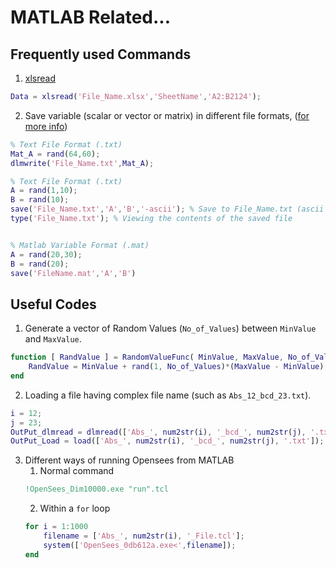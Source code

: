 # MATLAB Related...

## Frequently used Commands

1. [xlsread](https://in.mathworks.com/help/matlab/ref/xlsread.html#d117e1634382)
```matlab
Data = xlsread('File_Name.xlsx','SheetName','A2:B2124');
```
2. Save variable (scalar or vector or matrix) in different file formats, ([for more info](https://in.mathworks.com/help/matlab/ref/save.html))
```matlab
% Text File Format (.txt)
Mat_A = rand(64,60);
dlmwrite('File_Name.txt',Mat_A);

% Text File Format (.txt)
A = rand(1,10);
B = rand(10);
save('File_Name.txt','A','B','-ascii'); % Save to File_Name.txt (ascii file format)
type('File_Name.txt'); % Viewing the contents of the saved file


% Matlab Variable Format (.mat)
A = rand(20,30);
B = rand(20);
save('FileName.mat','A','B')
```

## Useful Codes

1. Generate a vector of Random Values (`No_of_Values`) between `MinValue` and `MaxValue`. 
```matlab
function [ RandValue ] = RandomValueFunc( MinValue, MaxValue, No_of_Values )
	RandValue = MinValue + rand(1, No_of_Values)*(MaxValue - MinValue);
end
```


2. Loading a file having complex file name (such as `Abs_12_bcd_23.txt`).
```matlab
i = 12;
j = 23;
OutPut_dlmread = dlmread(['Abs_', num2str(i), '_bcd_', num2str(j), '.txt']); % using dlmread command
OutPut_Load = load(['Abs_', num2str(i), '_bcd_', num2str(j), '.txt']); % using load command
``` 


3. Different ways of running Opensees from MATLAB
	1. Normal command
	```MATLAB
	!OpenSees_Dim10000.exe "run".tcl
	```
	2. Within a `for` loop
	```MATLAB
	for i = 1:1000
		filename = ['Abs_', num2str(i), '_File.tcl'];
		system(['OpenSees_0db612a.exe<',filename]);
	end
	```


